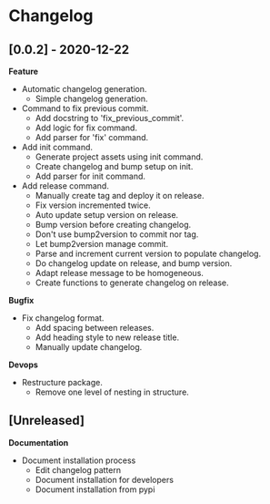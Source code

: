 # Changelog

## [0.0.2] - 2020-12-22

**Feature**

- Automatic changelog generation.
	- Simple changelog generation.
- Command to fix previous commit.
	- Add docstring to 'fix_previous_commit'.
	- Add logic for fix command.
	- Add parser for 'fix' command.
- Add init command.
	- Generate project assets using init command.
	- Create changelog and bump setup on init.
	- Add parser for init command.
- Add release command.
	- Manually create tag and deploy it on release.
	- Fix version incremented twice.
	- Auto update setup version on release.
	- Bump version before creating changelog.
	- Don't use bump2version to commit nor tag.
	- Let bump2version manage commit.
	- Parse and increment current version to populate changelog.
	- Do changelog update on release, and bump version.
	- Adapt release message to be homogeneous.
	- Create functions to generate changelog on release.

**Bugfix**

- Fix changelog format.
	- Add spacing between releases.
	- Add heading style to new release title.
	- Manually update changelog.

**Devops**

- Restructure package.
	- Remove one level of nesting in structure.

## [Unreleased]

**Documentation**

- Document installation process
	- Edit changelog pattern
	- Document installation for developers
	- Document installation from pypi

